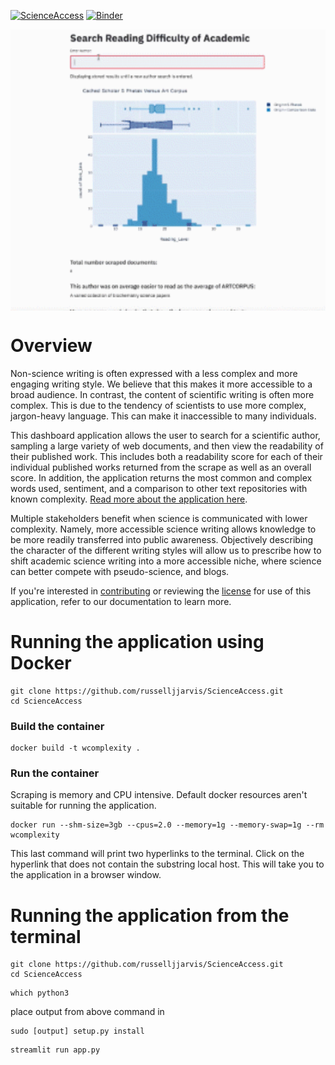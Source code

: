 



[![ScienceAccess](https://circleci.com/gh/russelljjarvis/ScienceAccess.svg?style=svg)](https://app.circleci.com/pipelines/github/russelljjarvis/ScienceAccess/)
[![Binder](https://mybinder.org/badge_logo.svg)](https://mybinder.org/v2/gh/russelljjarvis/ScienceAccess/master)

<img align="center" src="app_works.gif" width="800" height="450"/>

# Overview 
Non-science writing is often expressed with a less complex and more engaging writing style. We believe that this makes it more accessible to a broad audience. In contrast, the content of scientific writing is often more complex. This is due to the tendency of scientists to use more complex, jargon-heavy language. This can make it inaccessible to many individuals. 

This dashboard application allows the user to search for a scientific author, sampling a large variety of web documents, and then view the readability of their published work. This includes both a readability score for each of their individual published works returned from the scrape as well as an overall score. In addition, the application returns the most common and complex words used, sentiment, and a comparison to other text repositories with known complexity. [Read more about the application here](https://github.com/russelljjarvis/ScienceAccess/blob/master/Documentation/paper.md).

Multiple stakeholders benefit when science is communicated with lower complexity. Namely, more accessible science writing allows knowledge to be more readily transferred into public awareness. Objectively describing the character of the different writing styles will allow us to prescribe how to shift academic science writing into a more accessible niche, where science can better compete with pseudo-science, and blogs.

If you're interested in [contributing](https://github.com/russelljjarvis/ScienceAccess/blob/master/CONTRIBUTING.md) or reviewing the [license](https://github.com/russelljjarvis/ScienceAccess/blob/master/license.md) for use of this application, refer to our documentation to learn more. 

# Running the application using Docker
```
git clone https://github.com/russelljjarvis/ScienceAccess.git
cd ScienceAccess

```
### Build the container

```
docker build -t wcomplexity .
```
### Run the container
Scraping is memory and CPU intensive. Default docker resources aren't suitable for running the application.
```
docker run --shm-size=3gb --cpus=2.0 --memory=1g --memory-swap=1g --rm wcomplexity
```
This last command will print two hyperlinks to the terminal. Click on the hyperlink that does not contain the substring local host. This will take you to the application in a browser window.



# Running the application from the terminal
```
git clone https://github.com/russelljjarvis/ScienceAccess.git
cd ScienceAccess

```
```
which python3
```
place output from above command in
```
sudo [output] setup.py install
```

```
streamlit run app.py
```
